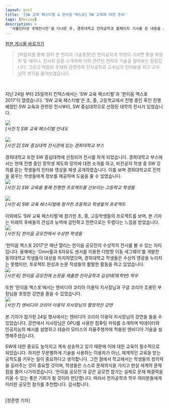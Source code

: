 ```yaml
---
layout: post
title: '[SW 교육 페스티벌 & 한이음 엑스포] SW 교육에 대한 준비'
tags: [Review]
description: >
  '사물인터넷 국제전시전'을 다녀온 후, 경희대학교 전자공학과 홈페이지 기사를 쓴 내용을 스크랩한 포스트입니다.  
---
```


[원본 게시물 바로가기](http://enr.khu.ac.kr/index.php?hCode=BOARD&page=view&idx=900&bo_idx=1&hCode=BOARD&bo_idx=1&sfl=&stx=)

<blockquote class="se2_quote9"><p><span style="color: rgb(154, 154, 154);   ">[박람회를&nbsp;통해&nbsp;알아&nbsp;본&nbsp;전자과&nbsp;기술동향]은&nbsp;전자공학과&nbsp;학생이&nbsp;가보면&nbsp;좋을&nbsp;박람회&nbsp;및&nbsp;세미나,&nbsp;전시회&nbsp;등을&nbsp;소개하며&nbsp;이와&nbsp;관련된&nbsp;전자과&nbsp;기술을&nbsp;알아보는&nbsp;칼럼입니다.&nbsp;그리고&nbsp;박람회&nbsp;주제와&nbsp;관련하여&nbsp;전자공학과&nbsp;교수님의&nbsp;인터뷰를&nbsp;하고&nbsp;교수님의&nbsp;생각을&nbsp;들어보겠습니다.</span></p></blockquote>  

<br/>

 지난 24일 부터 25일까지 킨텍스에서는 'SW 교육 페스티벌'과 '한이음 엑스포 2017'이 열렸습니다.
 'SW 교육 페스티벌'은 초, 중, 고등학교에서 진행 중인 혹인 진행 예정인 SW 교육과 관련된 전시부터, SW 중심대학으로 선정된 대학의 전시가 있었습니다.  
 
<div>
<img style="width=100%;" src="http://enr.khu.ac.kr/upload/board_photo/171129134600_1764_.jpg" />
</div>
<div style="align=center; font-style: italic;">[사진 1] SW 교육 페스티벌 안내도</div>  
<br/>
<div>
<img style="width=100%;" src="http://enr.khu.ac.kr/upload/board_photo/171129134632_4679_.jpg" />
</div>
<div style="align=center; font-style: italic;">[사진 2] SW 중심대학 전시관에 있는 경희대학교 부스</div>  

<br/>
 경희대학교 또한 SW 중심대학에 선정되어 전시를 하게 되었습니다. 경희대학교 부스에서는 현재 진행 중인 장학생 제도와 강의에 대한 소개를 하고, 비전공자 학생 중 SW 강의를 듣는 학생들의 인터뷰 영상을 재생 공개하였습니다. 이를 보며 경희대학교로 진학을 꿈꾸는 학생들에게 정보를 제공하며 도움을 줄 수 있었습니다.  
 
<div>
<img style="width=100%;" src="http://enr.khu.ac.kr/upload/board_photo/171129134702_5841_.jpg" />
</div>
<div style="align=center; font-style: italic;">[사진 3] SW 교육을 통해 진행한 프로젝트를 선보이는 고등학교 학생들</div>
<br/>
<div>
<img style="width=100%;" src="http://enr.khu.ac.kr/upload/board_photo/171129134727_3601_.jpg" />
</div>
<div style="align=center; font-style: italic;">[사진 4] SW 교육 페스티벌에 참가한 초등학교 학생들의 프로젝트</div>

<br/>
 이외에도 ‘SW 교육 페스티벌’에 참가한 초, 중, 고등학생들의 프로젝트를 보며, 본 기자는 미래의 후배들의 관심과 능력에 감탄하고 한편으로는 두렵다는 느낌을 받았습니다.  
 
<div>
<img style="width=100%;" src="http://enr.khu.ac.kr/upload/board_photo/171129134826_522_.jpg" />
</div>
<div style="align=center; font-style: italic;">[사진 5] 한이음 공모전에서 수상한 학생들</div>

<br/>
  ‘한이음 엑스포 2017’은 매년 열리는 한이음 공모전의 수상작의 전시를 볼 수 있는 자리입니다. 올해에는 ‘Omni휠과 6자유도 센서를 이용한 다방향 이동 세그웨이’를 개발한 동의대학교 학생들이 대상을 차지하였으며, 경희대학교 학생들은 수상의 영광을 누리지는 못했지만, 프로젝트 완성과 논문 작성들의 활발한 활동을 하고 있었습니다.  
  
<div>
<img style="width=100%;" src="http://enr.khu.ac.kr/upload/board_photo/171129134857_6598_.jpg" />
</div>
<div style="align=center; font-style: italic;">[사진 6] 한이음 공모전에 논문을 제출한 전자공학과 김성태(16학번) 학우</div>

<br/>
또한 ‘한이음 엑스포’에서는 엔비디아 코리아 이용덕 지사장님과 구글 코리아 조용민 부장님을 초청한 강연을 들을 수 있었습니다.  

<div>
<img style="width=100%;" src="http://enr.khu.ac.kr/upload/board_photo/171129135002_7533_.jpg" />
</div>
<div style="align=center; font-style: italic;">[사진 7] 엔비디아 코리아 이용덕 지사장님의 열정적인 강연</div>

<br/>
 본 기자가 참가한 24일 행사에서는 엔비디아 코리아 이용덕 지사장님의 강연을 들을 수 있었습니다. 강연에서 지사장님은 GPU를 사용한 컴퓨팅 파워를 소개하며 빅데이터와 인공지능의 예시를 설명하고 테슬라 모터스의 자율주행차에 적용된 엔비디아 기술을 설명해주셨습니다.  
 
 SW에 대한 중요도 높아지고 계속 상승하고 있기 때문에 이에 대한 교육이 필수적으로 되었습니다. 하지만 무분별하게 기술을 사용하는 이용자가 아닌, 체계적인 교육을 받는 공학도를 키우는 일이 중요하다고 생각합니다. 그런 점에서 학교에서는 학생들의 창의력을 길러주는 것이 중요할 것이며, 학생들은 스스로 문제의식을 가지고 현실 세계의 문제점을 풀어 나가야겠습니다. ‘한이음 공모전’과 같은 공모전 참가는 실제로 문제 해결력을 키울 수 있는 좋은 기회가 될 것이라 판단합니다. 따라서 전자공학과 학우 여러분들에게 이러한 공모전 참가를 추천합니다. 감사합니다.  
​
<div>
[정준영 기자]</div>
